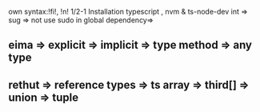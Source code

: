 own syntax:!fi!, !n! 
1/2-1 Installation typescript , nvm & ts-node-dev
int => sug => not use sudo in global dependency=> 

## eima => explicit => implicit => type method => any type 

## rethut => reference types => ts array => third[] => union => tuple





